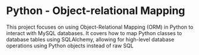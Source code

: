 # Python - Object-relational Mapping

This project focuses on using Object-Relational Mapping (ORM) in Python to interact with MySQL databases. It covers how to map Python classes to database tables using SQLAlchemy, allowing for high-level database operations using Python objects instead of raw SQL
